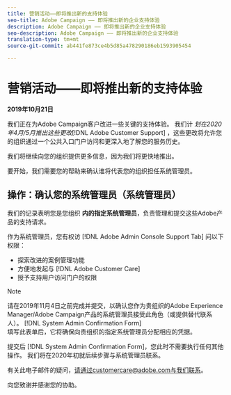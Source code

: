 ```yaml
---
title: 营销活动——即将推出新的支持体验
seo-title: Adobe Campaign —— 即将推出新的企业支持体验
description: Adobe Campaign —— 即将推出新的企业支持体验
seo-description: Adobe Campaign —— 即将推出新的企业支持体验
translation-type: tm+mt
source-git-commit: ab441fe873ce4b5d85a478290186eb1593905454

---
```



# 营销活动——即将推出新的支持体验

**2019年10月21日**

我们正在为Adobe Campaign客户改进一些关键的支持体验。 我们计 *划在2020年4月/5月推出这些更改*[!DNL Adobe Customer Support] ，这些更改将允许您的组织通过一个公共入口门户访问和更深入地了解您的服务历史。

我们将继续向您的组织提供更多信息，因为我们将更快地推出。

要开始，我们需要您的帮助来确认谁将代表您的组织担任系统管理员。

## 操作：确认您的系统管理员（系统管理员）

我们的记录表明您是您组织 **内的指定系统管理员**，负责管理和提交这些Adobe产品的支持请求。

作为系统管理员，您有权访 [!DNL Adobe Admin Console Support Tab] 问以下权限：

* 探索改进的案例管理功能
* 方便地发起与 [!DNL Adobe Customer Care]
* 授予支持用户访问门户的权限

>[!NOTE]
>请在2019年11月4日之前完成并提交，以确认您作为贵组织的Adobe Experience Manager/Adobe Campaign产品的系统管理员接受此角色（或提供替代联系人）。 [!DNL System Admin Confirmation Form]\
>填写此表单后，它将确保向贵组织的指定系统管理员分配相应的凭据。

提交后 [!DNL System Admin Confirmation Form]，您此时不需要执行任何其他操作。  我们将在2020年初就后续步骤与系统管理员联系。

有关此电子邮件的疑问，请通过customercare@adobe.com与我们联系。

向您致谢并感谢您的协助。
